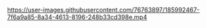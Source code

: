 https://user-images.githubusercontent.com/76763897/185992467-7f6a9a85-8a34-4613-8196-248b33cd398e.mp4
